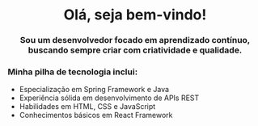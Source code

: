 <h1 align="center"> Olá, seja bem-vindo!</h1>


<h3 align="center">Sou um desenvolvedor focado em aprendizado contínuo, buscando sempre criar com criatividade e qualidade.</h3>


<h3 align="left">Minha pilha de tecnologia inclui:</h3>


- Especialização em Spring Framework e Java
- Experiência sólida em desenvolvimento de APIs REST
- Habilidades em HTML, CSS e JavaScript
- Conhecimentos básicos em React Framework

  


